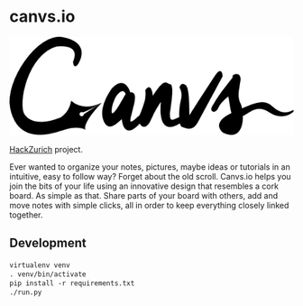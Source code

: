 # canvs.io

![Logo](./app/static/images/logo_canvs.png)

[HackZurich](http://hackzurich.com/) project.

Ever wanted to organize your notes, pictures, maybe ideas or tutorials in an intuitive, easy to follow way? Forget about the old scroll. Canvs.io helps you join the bits of your life using an innovative design that resembles a cork board. As simple as that. Share parts of your board with others, add and move notes with simple clicks, all in order to keep everything closely linked together.

## Development
    virtualenv venv
    . venv/bin/activate
    pip install -r requirements.txt
    ./run.py
